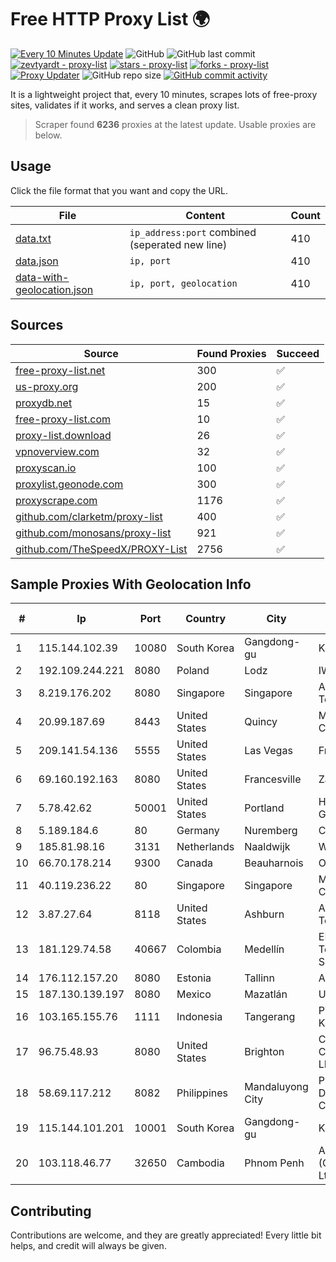
# Free HTTP Proxy List 🌍

[![Every 10 Minutes Update](https://github.com/mertguvencli/http-proxy-list/actions/workflows/main.yml/badge.svg?branch=main)](https://github.com/mertguvencli/http-proxy-list/actions/workflows/main.yml)
![GitHub](https://img.shields.io/github/license/mertguvencli/http-proxy-list)
![GitHub last commit](https://img.shields.io/github/last-commit/mertguvencli/http-proxy-list)
[![zevtyardt - proxy-list](https://img.shields.io/static/v1?label=zevtyardt&message=proxy-list&color=blue&logo=github)](https://github.com/zevtyardt/proxy-list "Go to GitHub repo")
[![stars - proxy-list](https://img.shields.io/github/stars/zevtyardt/proxy-list?style=social)](https://github.com/zevtyardt/proxy-list)
[![forks - proxy-list](https://img.shields.io/github/forks/zevtyardt/proxy-list?style=social)](https://github.com/zevtyardt/proxy-list)
[![Proxy Updater](https://github.com/zevtyardt/proxy-list/workflows/Proxy%20Updater/badge.svg)](https://github.com/zevtyardt/proxy-list/actions?query=workflow:"Proxy+Updater")
![GitHub repo size](https://img.shields.io/github/repo-size/zevtyardt/proxy-list)
[![GitHub commit activity](https://img.shields.io/github/commit-activity/m/zevtyardt/proxy-list?logo=commits)](https://github.com/zevtyardt/proxy-list/commits/main)

It is a lightweight project that, every 10 minutes, scrapes lots of free-proxy sites, validates if it works, and serves a clean proxy list.

> Scraper found **6236** proxies at the latest update. Usable proxies are below.

## Usage

Click the file format that you want and copy the URL.

|File|Content|Count|
|----|-------|-----|
|[data.txt](https://raw.githubusercontent.com/mertguvencli/http-proxy-list/main/proxy-list/data.txt)|`ip_address:port` combined (seperated new line)|410|
|[data.json](https://raw.githubusercontent.com/mertguvencli/http-proxy-list/main/proxy-list/data.json)|`ip, port`|410|
|[data-with-geolocation.json](https://raw.githubusercontent.com/mertguvencli/http-proxy-list/main/proxy-list/data-with-geolocation.json)|`ip, port, geolocation`|410|

## Sources

|Source|Found Proxies|Succeed|
|------|-------------|-------|
|[free-proxy-list.net](https://free-proxy-list.net)|300|✅|
|[us-proxy.org](https://www.us-proxy.org)|200|✅|
|[proxydb.net](http://proxydb.net)|15|✅|
|[free-proxy-list.com](https://free-proxy-list.com/?page=&port=&type%5B%5D=http&type%5B%5D=https&up_time=0&search=Search)|10|✅|
|[proxy-list.download](https://www.proxy-list.download/HTTP)|26|✅|
|[vpnoverview.com](https://vpnoverview.com/privacy/anonymous-browsing/free-proxy-servers)|32|✅|
|[proxyscan.io](https://www.proxyscan.io)|100|✅|
|[proxylist.geonode.com](https://proxylist.geonode.com/api/proxy-list?limit=300&page=1&sort_by=lastChecked&sort_type=desc&protocols=http,https)|300|✅|
|[proxyscrape.com](https://api.proxyscrape.com/v2/?request=displayproxies&protocol=http&timeout=10000&country=all&ssl=all&anonymity=all)|1176|✅|
|[github.com/clarketm/proxy-list](https://raw.githubusercontent.com/clarketm/proxy-list/master/proxy-list-raw.txt)|400|✅|
|[github.com/monosans/proxy-list](https://raw.githubusercontent.com/monosans/proxy-list/main/proxies/http.txt)|921|✅|
|[github.com/TheSpeedX/PROXY-List](https://raw.githubusercontent.com/TheSpeedX/PROXY-List/master/http.txt)|2756|✅|


## Sample Proxies With Geolocation Info

|#|Ip|Port|Country|City|Internet Service Provider|
|-|--|----|-------|----|-------------------------|
|1|115.144.102.39|10080|South Korea|Gangdong-gu|Korea Telecom|
|2|192.109.244.221|8080|Poland|Lodz|IWACOM Sp. z o.o.|
|3|8.219.176.202|8080|Singapore|Singapore|Alibaba (US) Technology Co., Ltd.|
|4|20.99.187.69|8443|United States|Quincy|Microsoft Corporation|
|5|209.141.54.136|5555|United States|Las Vegas|FranTech Solutions|
|6|69.160.192.163|8080|United States|Francesville|Zayo Bandwidth|
|7|5.78.42.62|50001|United States|Portland|Hetzner Online GmbH|
|8|5.189.184.6|80|Germany|Nuremberg|Contabo GmbH|
|9|185.81.98.16|3131|Netherlands|Naaldwijk|WorldStream B.V.|
|10|66.70.178.214|9300|Canada|Beauharnois|OVH SAS|
|11|40.119.236.22|80|Singapore|Singapore|Microsoft Corporation|
|12|3.87.27.64|8118|United States|Ashburn|Amazon Technologies Inc.|
|13|181.129.74.58|40667|Colombia|Medellín|EPM Telecomunicaciones S.A. E.S.P.|
|14|176.112.157.20|8080|Estonia|Tallinn|Astrec Data OU|
|15|187.130.139.197|8080|Mexico|Mazatlán|Uninet S.A. de C.V.|
|16|103.165.155.76|1111|Indonesia|Tangerang|PT Jaringan Keluarga Bersama|
|17|96.75.48.93|8080|United States|Brighton|Comcast Cable Communications, LLC|
|18|58.69.117.212|8082|Philippines|Mandaluyong City|Philippine Long Distance Telephone Co.|
|19|115.144.101.201|10001|South Korea|Gangdong-gu|Korea Telecom|
|20|103.118.46.77|32650|Cambodia|Phnom Penh|ANGKOR E & C (CAMBODIA) Co., Ltd.|



## Contributing

Contributions are welcome, and they are greatly appreciated! Every
little bit helps, and credit will always be given.

